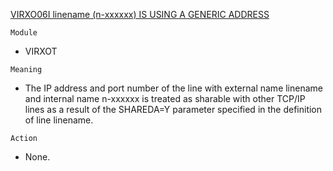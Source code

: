 [VIRXO06I linename (n-xxxxxx) IS USING A GENERIC ADDRESS](https://virtel.readthedocs.io/en/latest/manuals/virtel/Virtel459MG/messages.html?highlight=VIRXO06I#VIRXO06I)

`Module`
- VIRXOT

`Meaning`
- The IP address and port number of the line with external name linename and internal name n-xxxxxx is treated as sharable with other TCP/IP lines as a result of the SHAREDA=Y parameter specified in the definition of line linename.

`Action`
- None.
